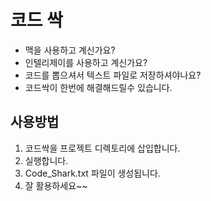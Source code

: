 # 코드 싹
- 맥을 사용하고 계신가요?
- 인텔리제이를 사용하고 계신가요? 
- 코드를 뽑으셔서 텍스트 파일로 저장하셔야나요?
- 코드싹이 한번에 해결해드릴수 있습니다.

## 사용방법
1. 코드싹을 프로젝트 디렉토리에 삽입합니다.
2. 실행합니다.
3. Code_Shark.txt 파일이 생성됩니다.
4. 잘 활용하세요~~ 